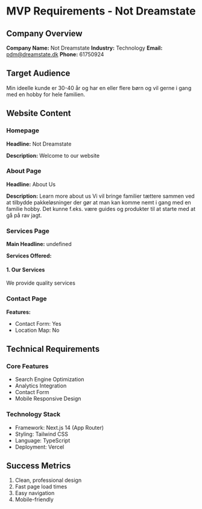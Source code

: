 # MVP Requirements - Not Dreamstate

## Company Overview

**Company Name:** Not Dreamstate
**Industry:** Technology
**Email:** pdm@dreamstate.dk
**Phone:** 61750924

## Target Audience

Min ideelle kunde er 30-40 år og har en eller flere børn og vil gerne i gang med en hobby for hele familien.

## Website Content

### Homepage

**Headline:** Not Dreamstate

**Description:**
Welcome to our website

### About Page

**Headline:** About Us

**Description:**
Learn more about us Vi vil bringe familier tættere sammen ved at tilbydde pakkeløsninger der gør at man kan komme nemt i gang med en familie hobby. Det kunne f.eks. være guides og produkter til at starte med at gå på rav jagt.

### Services Page

**Main Headline:** undefined

**Services Offered:**

#### 1. Our Services
We provide quality services


### Contact Page

**Features:**
- Contact Form: Yes
- Location Map: No

## Technical Requirements

### Core Features
- Search Engine Optimization
- Analytics Integration
- Contact Form
- Mobile Responsive Design

### Technology Stack
- Framework: Next.js 14 (App Router)
- Styling: Tailwind CSS
- Language: TypeScript
- Deployment: Vercel

## Success Metrics

1. Clean, professional design
2. Fast page load times
3. Easy navigation
4. Mobile-friendly